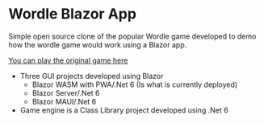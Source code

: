# Wordle Blazor App

Simple open source clone of the popular Wordle game developed to demo how the wordle game would work using a Blazor app.

<a href="https://www.powerlanguage.co.uk/wordle/" class="underline font-bold">You can play the original game here</a>

* Three GUI projects developed using Blazor
    * Blazor WASM with PWA/.Net 6 (Is what is currently deployed)
    * Blazor Server/.Net 6
    * Blazor MAUI/.Net 6
* Game engine is a Class Library project developed using .Net 6

